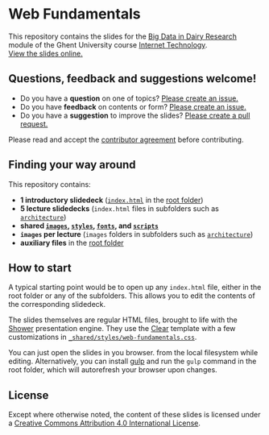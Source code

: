 # Web Fundamentals
This repository contains the slides for the [Big Data in Dairy Research](http://bovi-analytics.github.io/BigDataForDairyResearch/) module
of the Ghent University course [Internet Technology](http://studiegids.ugent.be/2015/EN/studiefiches/C001894.pdf).
<br>
[View the slides online.](http://rubenverborgh.github.io/WebFundamentals/)

## Questions, feedback and suggestions welcome!
- Do you have a **question** on one of topics? [Please create an issue.](https://github.com/RubenVerborgh/WebFundamentals/issues/new)
- Do you have **feedback** on contents or form? [Please create an issue.](https://github.com/RubenVerborgh/WebFundamentals/issues/new)
- Do you have a **suggestion** to improve the slides? [Please create a pull request.](https://github.com/RubenVerborgh/WebFundamentals/pulls)

Please read and accept the [contributor agreement](https://github.com/RubenVerborgh/WebFundamentals/blob/gh-pages/CONTRIBUTING.md) before contributing.

## Finding your way around
This repository contains:
- **1 introductory slidedeck** ([`index.html`](https://github.com/RubenVerborgh/WebFundamentals/blob/gh-pages/index.html) in the [root folder](https://github.com/RubenVerborgh/WebFundamentals/))
- **5 lecture slidedecks** (`index.html` files in subfolders such as [`architecture`](https://github.com/RubenVerborgh/WebFundamentals/tree/gh-pages/architecture))
- **shared [`images`](https://github.com/RubenVerborgh/WebFundamentals/tree/gh-pages/_shared/images), [`styles`](https://github.com/RubenVerborgh/WebFundamentals/tree/gh-pages/_shared/styles), [`fonts`](https://github.com/RubenVerborgh/WebFundamentals/tree/gh-pages/_shared/fonts), and [`scripts`](https://github.com/RubenVerborgh/WebFundamentals/tree/gh-pages/_shared/scripts)**
- **`images` per lecture** (`images` folders in subfolders such as [`architecture`](https://github.com/RubenVerborgh/WebFundamentals/tree/gh-pages/architecture))
- **auxiliary files** in the [root folder](https://github.com/RubenVerborgh/WebFundamentals/)

## How to start
A typical starting point would be to open up any `index.html` file, either in the root folder or any of the subfolders. This allows you to edit the contents of the corresponding slidedeck.

The slides themselves are regular HTML files, brought to life with the [Shower](https://github.com/shower/shower) presentation engine. They use the [Clear](https://github.com/RubenVerborgh/Shower-Clear) template with a few customizations in [`_shared/styles/web-fundamentals.css`](https://github.com/RubenVerborgh/WebFundamentals/blob/gh-pages/_shared/styles/web-fundamentals.css).

You can just open the slides in you browser. from the local filesystem while editing. Alternatively, you can install [gulp](http://gulpjs.com/) and run the `gulp` command in the root folder, which will autorefresh your browser upon changes.

## License
Except where otherwise noted, the content of these slides is licensed under a [Creative Commons Attribution 4.0 International License](http://creativecommons.org/licenses/by/4.0/).
